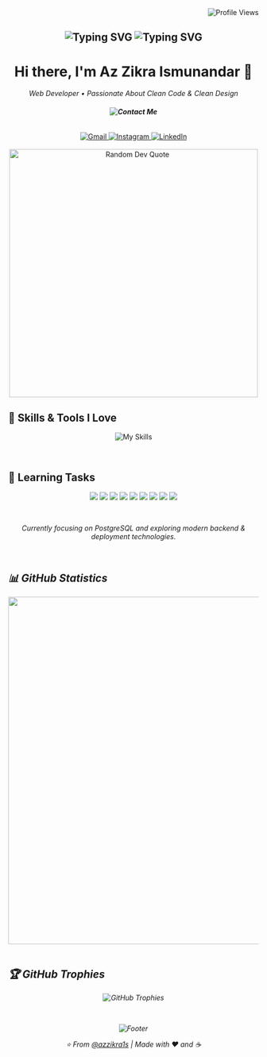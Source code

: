 <div align="right">
  <img src="https://komarev.com/ghpvc/?username=azzikra1s&label=VISITORS&color=8A2BE2&style=for-the-badge" alt="Profile Views" />
</div>

<h2 align="center">
  <img src="https://readme-typing-svg.herokuapp.com?font=Fira+Code&weight=600&size=30&pause=1000&color=8A2BE2&center=true&vCenter=true&width=750&lines=HELLO+WORLD!+🌍;WELCOME+TO+MY+CODING+UNIVERSE!+🚀;EAT,+SLEEP,+CODE,+REPEAT!+💻;DO+WHAT+YOU+LOVE,+LOVE+WHAT+YOU+CODE!+💜" alt="Typing SVG" />
    <span align="center">
    <img src="https://readme-typing-svg.herokuapp.com?font=Fira+Code&weight=600&size=16&pause=1000&color=8A2BE2&center=true&vCenter=true&width=750&lines=(•_•)+++(+•_•)+++(⌐■_■);(╯°□°)╯+🐛+++(•_•)+++(⌐■_■);(ಠ_ಠ)+++(◉_◉)+++(×_×)" alt="Typing SVG" />
  </span>
</h2>

<h1 align="center">
  Hi there, I'm Az Zikra Ismunandar 👋 
</h1>

<p align="center">
  <em>Web Developer • Passionate About Clean Code & Clean Design</em>
</p>

<h6 align="center">
  <!-- <strong>Contact Me</strong> -->
  <strong><img src="https://capsule-render.vercel.app/api?type=transparent&color=0:000000,100:000000&height=20&text=Contact%20Me&fontSize=14&fontColor=aaaaaa&animation=twinkling" alt="Contact Me" /></strong>
</h6>

<div align="center">
  <a href="mailto:azzikra.ismunandar08@gmail.com">
    <img src="https://img.shields.io/badge/Gmail-D14836?style=for-the-badge&logo=gmail&logoColor=white" alt="Gmail">
  </a>
  <a href="https://www.instagram.com/azzikra1s">
    <img src="https://img.shields.io/badge/Instagram-E4405F?style=for-the-badge&logo=instagram&logoColor=white" alt="Instagram">
  </a>
  <a href="https://www.linkedin.com/in/azzikra1s">
    <img src="https://img.shields.io/badge/LinkedIn-0A66C2?style=for-the-badge&logo=linkedin&logoColor=white" alt="LinkedIn">
  </a>
</div>

<br>

<div align="center">
  <img src="https://quotes-github-readme.vercel.app/api?type=horizontal&theme=tokyonight&border=true&borderColor=8A2BE2" alt="Random Dev Quote" width="500">
</div>


## 🍃 Skills & Tools I Love

<p align="center">
  <img src="https://skillicons.dev/icons?i=html,css,javascript,figma,tailwind,vue,php,java,python,laravel,nodejs,mysql,postgres,sqlite,mongodb,git&theme=light&perline=8" alt="My Skills">
</p>

<br>

## 🎯 Learning Tasks

<p align="center">
  <img src="https://img.shields.io/badge/Angular-Exploring-8A2BE2?style=for-the-badge&logo=angular&logoColor=white" />
  <img src="https://img.shields.io/badge/TypeScript-Exploring-8A2BE2?style=for-the-badge&logo=typescript&logoColor=white" />
  <img src="https://img.shields.io/badge/.NET-Planning%20to%20Learn-8A2BE2?style=for-the-badge&logo=dotnet&logoColor=white" />
  <img src="https://img.shields.io/badge/Java%20Spring%20Boot-Exploring-8A2BE2?style=for-the-badge&logo=spring&logoColor=white" />
  <img src="https://img.shields.io/badge/PostgreSQL-Learning%20in%20Progress-8A2BE2?style=for-the-badge&logo=postgresql&logoColor=white" />
  <img src="https://img.shields.io/badge/SQL%20Server-Upcoming-8A2BE2?style=for-the-badge&logo=microsoftsqlserver&logoColor=white" />
  <img src="https://img.shields.io/badge/Oracle%20DB-Upcoming-8A2BE2?style=for-the-badge&logo=oracle&logoColor=white" />
  <img src="https://img.shields.io/badge/Docker-Upcoming-8A2BE2?style=for-the-badge&logo=docker&logoColor=white" />
  <img src="https://img.shields.io/badge/Kubernetes-Upcoming-8A2BE2?style=for-the-badge&logo=kubernetes&logoColor=white" />
</p>

<br>

<p align="center">
  <em><i>Currently focusing on PostgreSQL and exploring modern backend & deployment technologies.<i></em>
</p>

<br>

## 📊 GitHub Statistics

<div align="center">
  <img src="https://github-profile-summary-cards.vercel.app/api/cards/profile-details?username=azzikra1s&theme=tokyonight" width="700" />
</div>

<br>

## 🏆 GitHub Trophies

<p align="center">
  <img src="https://github-profile-trophy.vercel.app/?username=azzikra1s&theme=aura&no-frame=true&row=1&column=7&margin-w=15&margin-h=15" alt="GitHub Trophies">
</p>
  
<br>

<p align="center">
  <img src="https://capsule-render.vercel.app/api?type=waving&color=gradient&customColorList=1&height=100&section=footer&text=Thanks%20for%20visiting!&fontSize=20&fontColor=fff&animation=twinkling" alt="Footer">
</p>

<p align="center">
  <i>⭐️ From <a href="https://instagram.com/azzikra1s">@azzikra1s</a> | Made with ❤️ and ☕</i>
</p>

